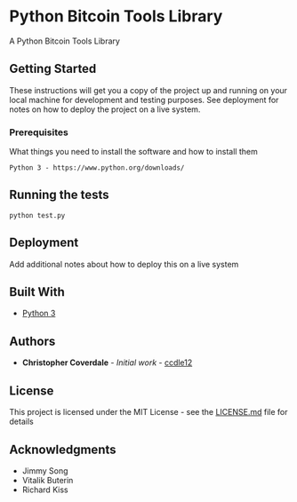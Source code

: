 # Python Bitcoin Tools Library

A Python Bitcoin Tools Library

## Getting Started

These instructions will get you a copy of the project up and running on your local machine for development and testing purposes. See deployment for notes on how to deploy the project on a live system.

### Prerequisites

What things you need to install the software and how to install them

```
Python 3 - https://www.python.org/downloads/
```

## Running the tests

```
python test.py
```

## Deployment

Add additional notes about how to deploy this on a live system

## Built With

* [Python 3](https://www.python.org)


## Authors

* **Christopher Coverdale** - *Initial work* - [ccdle12](https://github.com/ccdle12)


## License

This project is licensed under the MIT License - see the [LICENSE.md](LICENSE.md) file for details

## Acknowledgments

* Jimmy Song
* Vitalik Buterin
* Richard Kiss


